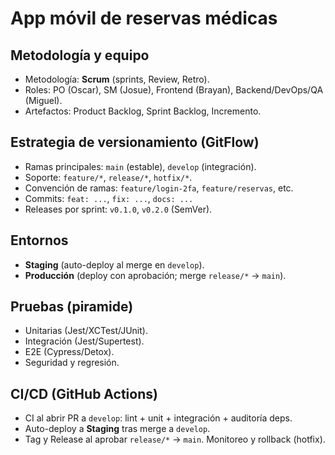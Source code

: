 # App móvil de reservas médicas

## Metodología y equipo

- Metodología: **Scrum** (sprints, Review, Retro).
- Roles: PO (Oscar), SM (Josue), Frontend (Brayan), Backend/DevOps/QA (Miguel).
- Artefactos: Product Backlog, Sprint Backlog, Incremento.

## Estrategia de versionamiento (GitFlow)

- Ramas principales: `main` (estable), `develop` (integración).
- Soporte: `feature/*`, `release/*`, `hotfix/*`.
- Convención de ramas: `feature/login-2fa`, `feature/reservas`, etc.
- Commits: `feat: ...`, `fix: ...`, `docs: ...`
- Releases por sprint: `v0.1.0`, `v0.2.0` (SemVer).

## Entornos

- **Staging** (auto-deploy al merge en `develop`).
- **Producción** (deploy con aprobación; merge `release/*` → `main`).

## Pruebas (piramide)

- Unitarias (Jest/XCTest/JUnit).
- Integración (Jest/Supertest).
- E2E (Cypress/Detox).
- Seguridad y regresión.

## CI/CD (GitHub Actions)

- CI al abrir PR a `develop`: lint + unit + integración + auditoría deps.
- Auto-deploy a **Staging** tras merge a `develop`.
- Tag y Release al aprobar `release/*` → `main`. Monitoreo y rollback (hotfix).
